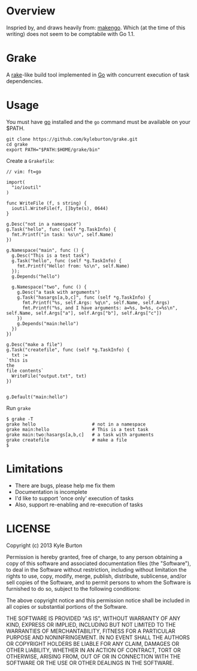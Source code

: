 # Overview

Inspried by, and draws heavily from: [makengo](https://github.com/remogatto/makengo). Which (at the time of this writing) does not seem to be comptabile with Go 1.1.

# Grake

A [rake](http://rake.rubyforge.org/)-like build tool implemented in [Go](http://golang.org/) with concurrent execution of task dependencies.


# Usage

You must have [go](http://golang.org/) installed and the `go` command must be available on your $PATH.

    git clone https://github.com/kyleburton/grake.git
    cd grake
    export PATH="$PATH:$HOME/grake/bin"

Create a `Grakefile`:

    // vim: ft=go
    
    import(
      "io/ioutil"
    )
    
    func WriteFile (f, s string) {
      ioutil.WriteFile(f, []byte(s), 0644)
    }
    
    g.Desc("not in a namespace")
    g.Task("hello", func (self *g.TaskInfo) {
      fmt.Printf("in task: %s\n", self.Name)
    })
    
    g.Namespace("main", func () {
      g.Desc("This is a test task")
      g.Task("hello", func (self *g.TaskInfo) {
        fmt.Printf("Hello! from: %s\n", self.Name)
      });
      g.Depends("hello")
    
      g.Namespace("two", func () {
        g.Desc("a task with arguments")
        g.Task("hasargs[a,b,c]", func (self *g.TaskInfo) {
          fmt.Printf("%s, self.Args: %q\n", self.Name, self.Args)
          fmt.Printf("%s, and I have arguments: a=%s, b=%s, c=%s\n", self.Name, self.Args["a"], self.Args["b"], self.Args["c"])
        })
        g.Depends("main:hello")
      })
    })
    
    g.Desc("make a file")
    g.Task("createfile", func (self *g.TaskInfo) {
      txt := 
    `this is 
    the 
    file contents`
      WriteFile("output.txt", txt)
    })
    
    
    g.Default("main:hello")
    


Run `grake`

    $ grake -T
    grake hello                     # not in a namespace
    grake main:hello                # This is a test task
    grake main:two:hasargs[a,b,c]   # a task with arguments
    grake createfile                # make a file
    $


# Limitations

* There are bugs, please help me fix them
* Documentation is incomplete
* I'd like to support 'once only' execution of tasks
* Also, support re-enabling and re-execution of tasks

# LICENSE

Copyright (c) 2013 Kyle Burton

Permission is hereby granted, free of charge, to any person obtaining a copy of this software and associated documentation files (the "Software"), to deal in the Software without restriction, including without limitation the rights to use, copy, modify, merge, publish, distribute, sublicense, and/or sell copies of the Software, and to permit persons to whom the Software is furnished to do so, subject to the following conditions:

The above copyright notice and this permission notice shall be included in all copies or substantial portions of the Software.

THE SOFTWARE IS PROVIDED "AS IS", WITHOUT WARRANTY OF ANY KIND, EXPRESS OR IMPLIED, INCLUDING BUT NOT LIMITED TO THE WARRANTIES OF MERCHANTABILITY, FITNESS FOR A PARTICULAR PURPOSE AND NONINFRINGEMENT. IN NO EVENT SHALL THE AUTHORS OR COPYRIGHT HOLDERS BE LIABLE FOR ANY CLAIM, DAMAGES OR OTHER LIABILITY, WHETHER IN AN ACTION OF CONTRACT, TORT OR OTHERWISE, ARISING FROM, OUT OF OR IN CONNECTION WITH THE SOFTWARE OR THE USE OR OTHER DEALINGS IN THE SOFTWARE.
